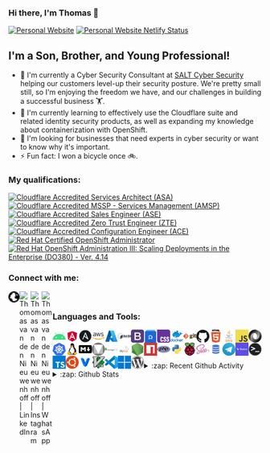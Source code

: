 ### Hi there, I'm Thomas 👋

[![Personal Website](https://img.shields.io/website?label=tvdn.me&style=for-the-badge&url=https%3A%2F%2Ftvdn.me)](https://tvdn.me)
[![Personal Website Netlify Status](https://api.netlify.com/api/v1/badges/6f24e10c-e713-44fc-b3e8-cd15750aec9f/deploy-status)](https://app.netlify.com/sites/tvdn/deploys)

## I'm a Son, Brother, and Young Professional!

- 🔭 I'm currently a Cyber Security Consultant at [SALT Cyber Security][salt] helping our customers level-up their security posture. We're pretty small still, so I'm enjoying the freedom we have, and our challenges in building a successful business 🏋.
- 🌱 I'm currently learning to effectively use the Cloudflare suite and related identity security products, as well as expanding my knowledge about containerization with OpenShift.
- 💼 I'm looking for businesses that need experts in cyber security or want to know why it's important.
- ⚡ Fun fact: I won a bicycle once 🚲.

### My qualifications:
[<img alt="Cloudflare Accredited Services Architect (ASA)" width="100px" src="https://storage.googleapis.com/prod-cloudflare-secure/credential%2Fbbca2ac2-172e-41cf-b720-0a31a9e292a5?GoogleAccessId=133892163607-compute@developer.gserviceaccount.com&Expires=1749597950&Signature=G2kDE5nW7LD41ZC3YtJL5z%2Flx1%2BGmYfgnUvQPz0HaFO%2FWCKGea09fRQrPzh8UWZyT4dGtcV8ZrfeKEgmLIJeLG%2BIYv%2Byi8ZJbYgNH67OtKfAEInRoSp3tHi96t12Xnmc3ORWALyL7N3TYqbvJexODozb2T1JLHn7jqSJB4lwg8DO%2FoPuXC6Y2ff6IPjxHxhLV1ny1HqOQrmufea%2Bwx8W7C2CU3W3z7ttUv5hjjIWz%2BayrCWavC5GmYeh9agogSxfdY7Tb9n2mt20EpnONj%2FpWWfxVeXxEeQsNqDJycOJf%2BMEno6TdhDThfxU5GCrt5ki8WKg0S0enl5hicg%2BIZBEMA%3D%3D" />][asa]
[<img alt="Cloudflare Accredited MSSP - Services Management (AMSP)" width="100px" src="https://storage.googleapis.com/prod-cloudflare-secure/credential%2F39235eb0-8e0d-46c0-8bdd-34d966eee25a?GoogleAccessId=133892163607-compute@developer.gserviceaccount.com&Expires=1749598159&Signature=X4edYk5Bsg0C8rWZc25wONYHi%2BSY%2B7%2BOVzY%2FLOgJ9%2BS5iN5Gi6xy64cPxDi%2BVhHMaraZPC7yaDoDspKuDWp%2BO4IuLz5JUvh2daDQIPeJvPJIx6kYOLoFGPrt26Rencnti1vvJDcNwVWYr7r8%2BgN2r7sFgX2WRdPpPlT%2Bx1oMrXUqoav7fhyFn0wZnEXN%2FEWZfKT%2F3hCx8UQaQEM1WVDKZrqGk89TsEetTS8OM48K5Y0jQGbptxAToYVx7ByUbDMZ4C4Wwmt6QECH05ekiP1%2F0528UzjRBtU98XaU%2BicqGsKqC6VoAksIvWgSndB9%2BWG4Bt%2FAl5Xm0Rsh695YOZyYHA%3D%3D" />][amsp]
[<img alt="Cloudflare Accredited Sales Engineer (ASE)" width="100px" src="https://storage.googleapis.com/prod-cloudflare-secure/credential%2F71947f72-4c61-487b-b0db-7552fb124b745?GoogleAccessId=133892163607-compute@developer.gserviceaccount.com&Expires=1749598177&Signature=j%2BImAeCIi%2FyJtWuQJA1x1OtICsE2qw%2FEZEviN9f2uZ8KEPCefD8yhtTR7Ay3DYRCK6qMmtnreiYbzyuLnJkVWKMUGDpbZpe%2F1eOkWdg4RDsUpuP8oziOW7CQKn4TdZTGzRPjKIJuQ62HjBkyaMcU6DluffOlm1K971Z2XNMHv94R5gzlAgyajn5kgeL4Hx6tcFyKgDdaOaCQBM8oFhOMz%2B1MNv%2FcEX59El27ZvX%2F0ayQZusDsfjBapJz6AR44FsY9TbLVj8Kuv%2BSZGNi9ACPlw8PQ%2FHpCUIQRdIB%2FpLbEkMRzmkh3bddD3pQtxn%2B12cOL%2Ft6d2Z1kndHnu3URLWtAg%3D%3D" />][ase]
[<img alt="Cloudflare Accredited Zero Trust Engineer (ZTE)" width="100px" src="https://storage.googleapis.com/prod-cloudflare-secure/credential%2Fc102d9bb-9f81-4284-984e-90a85c0027ab?GoogleAccessId=133892163607-compute@developer.gserviceaccount.com&Expires=1749598187&Signature=fKtw6qdjs3I3GcmRIFd%2F7XEllKCoiQySkSdO3hJnI%2BgX0k8G7j8B5lRMX%2BO2QpaaLzKtRi60kqE%2B7PYL2oLNicLbzu%2BJvP9TMYNbN0WjkVtzFNnmOxJ9cc%2FIPLjmWFZVgFsoeDWJG9MAemuiz87nAmJj5t3AOY9OQYNNP6x%2Bl%2BP7cOGwddfVUYjS1YX1w%2Fzn4DBe6Z4RLICkX7CpIt%2FP6qDc0h0oslWHGmwA0Ma2ZT7tlGu0DCIAovj%2Fk0Fm0MOGLUAjPOdt6fJ%2Feu15BMnW5qv2SNUnybdqOU8VPyoYUElWX1jptrOLFg7tCGweneU4%2BB817C1XU8InrwmkdiW41Q%3D%3D" />][zte]
[<img alt="Cloudflare Accredited Configuration Engineer (ACE)" width="100px" src="https://storage.googleapis.com/prod-cloudflare-secure/credential%2F45c8cb7c-ba28-4335-afa6-9693783217a3?GoogleAccessId=133892163607-compute@developer.gserviceaccount.com&Expires=1749598198&Signature=TEs0Iz%2F3HkZuqNChYjKJ%2FuJMC7vZ9M%2FbYh5uGSKxsw40YzngVWN3Ik77bMyqNI1C1M0CHL1lyibExMQTkS%2FSb2I3U12jNacl%2FPoIRcILFw%2FTL7IOs5xMcpl9cWoCF46teG3DH6PSz2BLdn8pAMc5w6ts%2BNTiq9tUiIRIpsFsSk7TiqTS9yChXSSuOR1Mj9AgVy7Id4lBM%2BkxKMchfFdz0pMgcy5w2iI65GNpEvSGEv0Mn01egSje2dSiqPaaMS%2FvszC5ADv%2FWGaakekwIkuanxLV3q7u%2Fh5sIlTFnkFuWVf%2FFgolXhg5Ven3mk22%2FnK8DGGQm4kCYJrqkaoyyJCZSA%3D%3D" />][ace]
[<img alt="Red Hat Certified OpenShift Administrator" width="100px" src="https://images.credly.com/size/110x110/images/b6cf67d4-0533-495b-acfe-9d08bb50bef1/image.png" />][ex280]
[<img alt="Red Hat OpenShift Administration III: Scaling Deployments in the Enterprise (DO380) - Ver. 4.14" width="100px" src="https://images.credly.com/size/110x110/images/8865c9f8-8a9a-47f2-9a67-e7873146dca0/image.png" />][do380]

### Connect with me:

[<img align="left" alt="TvdN.me" width="22px" src="https://raw.githubusercontent.com/iconic/open-iconic/master/svg/globe.svg" />][website]
[<img align="left" alt="Thomas van den Nieuwenhoff | LinkedIn" width="22px" src="https://cdn.jsdelivr.net/npm/simple-icons@v3/icons/linkedin.svg" />][linkedin]
[<img align="left" alt="Thomas van den Nieuwenhoff | Instagram" width="22px" src="https://cdn.jsdelivr.net/npm/simple-icons@v3/icons/instagram.svg" />][instagram]
[<img align="left" alt="Thomas van den Nieuwenhoff | WhatsApp" width="22px" src="https://cdn.jsdelivr.net/npm/simple-icons@v3/icons/whatsapp.svg" />][whatsapp]

<br />

### Languages and Tools:

[<img align="left" alt="Android" width="26px" src="https://raw.githubusercontent.com/github/explore/80688e429a7d4ef2fca1e82350fe8e3517d3494d/topics/android/android.png" />][android]
[<img align="left" alt="Angular" width="26px" src="https://raw.githubusercontent.com/github/explore/80688e429a7d4ef2fca1e82350fe8e3517d3494d/topics/angular/angular.png" />][angular]
[<img align="left" alt="Ansible" width="26px" src="https://raw.githubusercontent.com/github/explore/80688e429a7d4ef2fca1e82350fe8e3517d3494d/topics/ansible/ansible.png" />][ansible]
[<img align="left" alt="AWS" width="26px" src="https://raw.githubusercontent.com/github/explore/fbceb94436312b6dacde68d122a5b9c7d11f9524/topics/aws/aws.png" />][aws]
[<img align="left" alt="Azure" width="26px" src="https://raw.githubusercontent.com/github/explore/eaef8552d8b082ffafe2bfc8a5023d47da904aac/topics/azure/azure.png" />][azure]
[<img align="left" alt="Bash" width="26px" src="https://raw.githubusercontent.com/github/explore/80688e429a7d4ef2fca1e82350fe8e3517d3494d/topics/bash/bash.png" />][bash]
[<img align="left" alt="Bootstrap" width="26px" src="https://raw.githubusercontent.com/github/explore/80688e429a7d4ef2fca1e82350fe8e3517d3494d/topics/bootstrap/bootstrap.png" />][bootstrap]
[<img align="left" alt="Chrome Extension" width="26px" src="https://raw.githubusercontent.com/github/explore/80688e429a7d4ef2fca1e82350fe8e3517d3494d/topics/chrome-extension/chrome-extension.png" />][chromeextension]
[<img align="left" alt="CSS3" width="26px" src="https://raw.githubusercontent.com/github/explore/80688e429a7d4ef2fca1e82350fe8e3517d3494d/topics/css/css.png" />][css3]
[<img align="left" alt="Docker" width="26px" src="https://raw.githubusercontent.com/github/explore/80688e429a7d4ef2fca1e82350fe8e3517d3494d/topics/docker/docker.png" />][docker]
[<img align="left" alt="Git" width="26px" src="https://raw.githubusercontent.com/github/explore/80688e429a7d4ef2fca1e82350fe8e3517d3494d/topics/git/git.png" />][git]
[<img align="left" alt="GitHub" width="26px" src="https://raw.githubusercontent.com/github/explore/78df643247d429f6cc873026c0622819ad797942/topics/github/github.png" />][github]
[<img align="left" alt="HTML5" width="26px" src="https://raw.githubusercontent.com/github/explore/80688e429a7d4ef2fca1e82350fe8e3517d3494d/topics/html/html.png" />][html5]
[<img align="left" alt="Java" width="26px" src="https://raw.githubusercontent.com/github/explore/80688e429a7d4ef2fca1e82350fe8e3517d3494d/topics/java/java.png" />][java]
[<img align="left" alt="JavaScript" width="26px" src="https://raw.githubusercontent.com/github/explore/80688e429a7d4ef2fca1e82350fe8e3517d3494d/topics/javascript/javascript.png" />][js]
[<img align="left" alt="JSON" width="26px" src="https://raw.githubusercontent.com/github/explore/80688e429a7d4ef2fca1e82350fe8e3517d3494d/topics/json/json.png" />][json]
[<img align="left" alt="Kubernetes" width="26px" src="https://raw.githubusercontent.com/github/explore/80688e429a7d4ef2fca1e82350fe8e3517d3494d/topics/kubernetes/kubernetes.png" />][kubernetes]
[<img align="left" alt="Linux" width="26px" src="https://raw.githubusercontent.com/github/explore/80688e429a7d4ef2fca1e82350fe8e3517d3494d/topics/linux/linux.png" />][linux]
[<img align="left" alt="Markdown" width="26px" src="https://raw.githubusercontent.com/github/explore/80688e429a7d4ef2fca1e82350fe8e3517d3494d/topics/markdown/markdown.png" />][md]
[<img align="left" alt="Material Design" width="26px" src="https://raw.githubusercontent.com/github/explore/80688e429a7d4ef2fca1e82350fe8e3517d3494d/topics/material-design/material-design.png" />][materialdesign]
[<img align="left" alt="MongoDB" width="26px" src="https://raw.githubusercontent.com/github/explore/80688e429a7d4ef2fca1e82350fe8e3517d3494d/topics/mongodb/mongodb.png" />][mongodb]
[<img align="left" alt="MySQL" width="26px" src="https://raw.githubusercontent.com/github/explore/80688e429a7d4ef2fca1e82350fe8e3517d3494d/topics/mysql/mysql.png" />][mysql]
[<img align="left" alt="Node.js" width="26px" src="https://raw.githubusercontent.com/github/explore/80688e429a7d4ef2fca1e82350fe8e3517d3494d/topics/nodejs/nodejs.png" />][node]
[<img align="left" alt="npm" width="26px" src="https://raw.githubusercontent.com/github/explore/80688e429a7d4ef2fca1e82350fe8e3517d3494d/topics/npm/npm.png" />][npm]
[<img align="left" alt="PHP" width="26px" src="https://raw.githubusercontent.com/github/explore/ccc16358ac4530c6a69b1b80c7223cd2744dea83/topics/php/php.png" />][php]
[<img align="left" alt="Python" width="26px" src="https://raw.githubusercontent.com/github/explore/80688e429a7d4ef2fca1e82350fe8e3517d3494d/topics/python/python.png" />][python]
[<img align="left" alt="Raspberry Pi" width="26px" src="https://raw.githubusercontent.com/github/explore/80688e429a7d4ef2fca1e82350fe8e3517d3494d/topics/raspberry-pi/raspberry-pi.png" />][rpi]
[<img align="left" alt="Sass" width="26px" src="https://raw.githubusercontent.com/github/explore/80688e429a7d4ef2fca1e82350fe8e3517d3494d/topics/sass/sass.png" />][sass]
[<img align="left" alt="SQL" width="26px" src="https://raw.githubusercontent.com/github/explore/80688e429a7d4ef2fca1e82350fe8e3517d3494d/topics/sql/sql.png" />][sql]
[<img align="left" alt="Telegram" width="26px" src="https://raw.githubusercontent.com/github/explore/80688e429a7d4ef2fca1e82350fe8e3517d3494d/topics/telegram/telegram.png" />][telegram]
[<img align="left" alt="Terraform" width="26px" src="https://raw.githubusercontent.com/github/explore/80688e429a7d4ef2fca1e82350fe8e3517d3494d/topics/terraform/terraform.png" />][terraform]
[<img align="left" alt="Terminal" width="26px" src="https://raw.githubusercontent.com/github/explore/80688e429a7d4ef2fca1e82350fe8e3517d3494d/topics/terminal/terminal.png" />][terminal]
[<img align="left" alt="TypeScript" width="26px" src="https://raw.githubusercontent.com/github/explore/80688e429a7d4ef2fca1e82350fe8e3517d3494d/topics/typescript/typescript.png" />][ts]
[<img align="left" alt="Ubuntu" width="26px" src="https://raw.githubusercontent.com/github/explore/80688e429a7d4ef2fca1e82350fe8e3517d3494d/topics/ubuntu/ubuntu.png" />][ubuntu]
[<img align="left" alt="Vagrant" width="26px" src="https://raw.githubusercontent.com/github/explore/80688e429a7d4ef2fca1e82350fe8e3517d3494d/topics/vagrant/vagrant.png" />][vagrant]
[<img align="left" alt="Vim" width="26px" src="https://raw.githubusercontent.com/github/explore/80688e429a7d4ef2fca1e82350fe8e3517d3494d/topics/vim/vim.png" />][vim]
[<img align="left" alt="Visual Studio Code" width="26px" src="https://raw.githubusercontent.com/github/explore/80688e429a7d4ef2fca1e82350fe8e3517d3494d/topics/visual-studio-code/visual-studio-code.png" />][vscode]
[<img align="left" alt="Windows" width="26px" src="https://raw.githubusercontent.com/github/explore/80688e429a7d4ef2fca1e82350fe8e3517d3494d/topics/windows/windows.png" />][windows]
[<img align="left" alt="WordPress" width="26px" src="https://raw.githubusercontent.com/github/explore/fbceb94436312b6dacde68d122a5b9c7d11f9524/topics/wordpress/wordpress.png" />][wordpress]

<br />
<br />

---

<details>
  <summary>:zap: Recent Github Activity</summary>
  
  <!--RECENT_ACTIVITY:start-->
1. 📔 Created new repository [ThomasIAm/hello-containers](https://github.com/ThomasIAm/hello-containers)<br>
2. ⬆️ Pushed 1 commit(s) to [ThomasIAm/ThomasIAm](https://github.com/ThomasIAm/ThomasIAm)<br>
3. ⬆️ Pushed 1 commit(s) to [ThomasIAm/ThomasIAm](https://github.com/ThomasIAm/ThomasIAm)<br>
4. ⬆️ Pushed 1 commit(s) to [ThomasIAm/ThomasIAm](https://github.com/ThomasIAm/ThomasIAm)<br>
5. ⬆️ Pushed 1 commit(s) to [ThomasIAm/upptime](https://github.com/ThomasIAm/upptime)<br>
<!--RECENT_ACTIVITY:end-->
  
  <!--RECENT_ACTIVITY:last_update-->
Last Updated: Friday, June 27th, 2025, 2:51:36 AM
<!--RECENT_ACTIVITY:last_update_end-->

</details>

<details>
  <summary>:zap: Github Stats</summary>

  <img align="left" alt="ThomasIAm's Github Stats" src="https://github-readme-stats.vercel.app/api?username=ThomasIAm&show_icons=true&hide_border=true&count_private=true" />
  <img align="left" alt="ThomasIAm's Top Languages" src="https://github-readme-stats.vercel.app/api/top-langs?username=ThomasIAm&layout=compact" />

</details>


[salt]: https://salt-security.com
[website]: https://tvdn.me
[linkedin]: https://www.linkedin.com/in/tvdn
[instagram]: https://www.instagram.com/thomasikdus/
[whatsapp]: https://wa.me/message/XLBMO7NODAYRP1
[vscode]: https://code.visualstudio.com/
[html5]: https://www.w3.org/html/
[css3]: https://www.w3.org/Style/CSS/Overview.en.html
[sass]: http://sass-lang.com/
[js]: https://developer.mozilla.org/en-US/docs/Web/JavaScript
[node]: https://nodejs.org/en/
[sql]: https://github.com/topics/sql
[mysql]: https://www.mysql.com/
[mongodb]: https://www.mongodb.com/
[git]: https://git-scm.com/
[github]: https://github.com/
[android]: https://www.android.com/
[angular]: https://angular.io/
[ansible]: https://www.ansible.com/
[bash]: https://www.gnu.org/software/bash/
[bootstrap]: https://getbootstrap.com/
[docker]: https://www.docker.com/
[java]: https://www.oracle.com/technetwork/java/javase/overview/index.html
[json]: http://www.json.org/
[kubernetes]: https://kubernetes.io/
[linux]: https://github.com/topics/linux
[md]: https://daringfireball.net/projects/markdown/
[materialdesign]: https://material.io/
[npm]: https://www.npmjs.com/
[php]: https://secure.php.net/
[python]: https://www.python.org/
[rpi]:https://www.raspberrypi.org/ 
[ts]: https://www.typescriptlang.org/
[ubuntu]: https://www.ubuntu.com/
[vagrant]: https://www.vagrantup.com/
[vim]: http://www.vim.org/download.php
[windows]: https://www.microsoft.com/en-us/windows
[terminal]: https://github.com/topics/terminal
[chromeextension]: https://developer.chrome.com/docs/extensions/
[aws]: https://aws.amazon.com
[azure]: https://azure.microsoft.com
[telegram]: https://telegram.org
[terraform]: https://terraform.io
[wordpress]: https://wordpress.com
[asa]: https://university.cloudflare.com/credential/verify/260ad5dc-bb33-4fea-be51-266c8e80553e
[amsp]: https://university.cloudflare.com/credential/verify/f1db1fd9-e0dc-45eb-b111-47e0a884f24f
[ase]: https://university.cloudflare.com/credential/verify/18688620-b859-4e55-8563-8eee8ed3e0d4
[zte]: https://university.cloudflare.com/credential/verify/b9b183ab-ff65-4c24-bc79-852aa73a08f4
[ace]: https://university.cloudflare.com/credential/verify/446f6fad-4737-477d-8db0-f425a704c134
[ex280]: https://www.credly.com/badges/18f84f10-92f3-4667-9641-2eaa96ad23a4/public_url
[do380]: https://www.credly.com/badges/d8cb9547-4229-4a5b-94ed-df8bcc30c909/public_url
